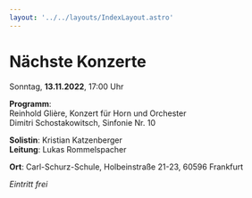 ```yaml
---
layout: '../../layouts/IndexLayout.astro'
---
```


# Nächste Konzerte

Sonntag, **13.11.2022**, 17:00 Uhr

**Programm**:\
Reinhold Glière, Konzert für Horn und Orchester\
Dimitri Schostakowitsch, Sinfonie Nr. 10

**Solistin**: Kristian Katzenberger\
**Leitung**: Lukas Rommelspacher

**Ort**: Carl-Schurz-Schule, Holbeinstraße 21-23, 60596 Frankfurt

*Eintritt frei*